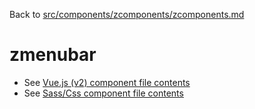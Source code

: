 Back to [src/components/zcomponents/zcomponents.md](../zcomponents.md)

# zmenubar

 - See [Vue.js (v2) component file contents](./zmenubar.vue)
 - See [Sass/Css component file contents](./zmenubar.scss)
